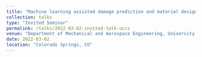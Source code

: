 ```yaml
---
title: "Machine learning assisted damage prediction and material design"
collection: talks
type: "Invited Seminar"
permalink: /talks/2022-03-02-invited-talk-uccs
venue: "Department of Mechanical and Aerospace Engineering, University of Colorado at Colorado Springs"
date: 2022-03-02
location: "Colorado Springs, CO"
---
```

